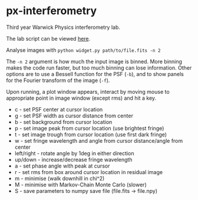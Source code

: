 # px-interferometry
Third year Warwick Physics interferometry lab.

The lab script can be viewed [here](https://www.overleaf.com/read/dftrzzvfxsmb).

Analyse images with `python widget.py path/to/file.fits -n 2`

The `-n 2` argument is how much the input image is binned. 
More binning makes the code run faster, but too much binning can lose information.
Other options are to use a Bessell function for the PSF (`-b`),
and to show panels for the Fourier transform of the image (`-f`).

Upon running, a plot window appears, interact by moving mouse to appropriate point
in image window (except rms) and hit a key.

- c - set PSF center at cursor location
- g - set PSF width as cursor distance from center
- b - set background from cursor location
- p - set image peak from cursor location (use brightest fringe)
- t - set image trough from cursor location (use first dark fringe)
- w - set fringe wavelength and angle from cursor distance/angle from center
- left/right - rotate angle by 1deg in either direction
- up/down - increase/decrease fringe wavelength
- a - set phase angle with peak at cursor
- r - set rms from box around cursor location in residual image
- m - minimise (walk downhill in chi^2)
- M - minimise with Markov-Chain Monte Carlo (slower)
- S - save parameters to numpy save file (file.fits -> file.npy)
